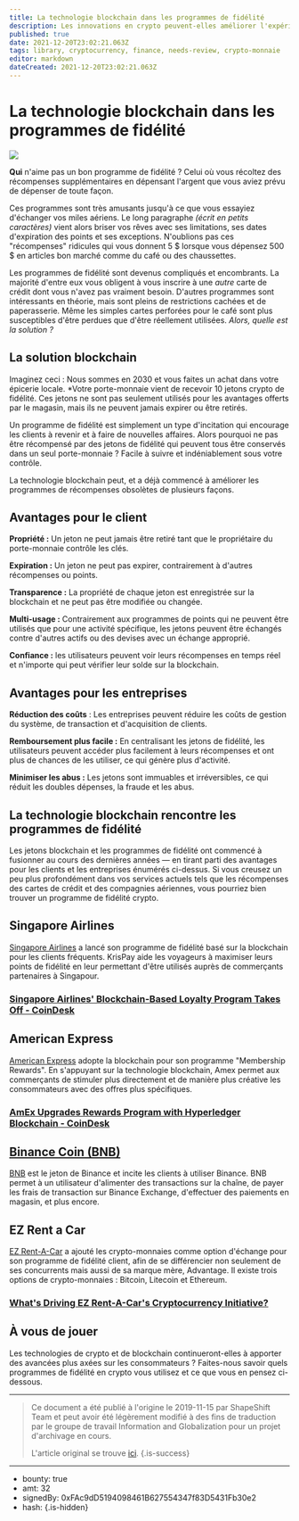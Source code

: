```yaml
---
title: La technologie blockchain dans les programmes de fidélité
description: Les innovations en crypto peuvent-elles améliorer l'expérience client ?
published: true
date: 2021-12-20T23:02:21.063Z
tags: library, cryptocurrency, finance, needs-review, crypto-monnaie
editor: markdown
dateCreated: 2021-12-20T23:02:21.063Z
---
```


# La technologie blockchain dans les programmes de fidélité

![](https://assets.website-files.com/5e9a09610b7dce71f87f7f17/5e9f02ffc0165279a81e45b0_1_7qpjrh2olFqaWJdg60F3yw.png)

**Qui** n'aime pas un bon programme de fidélité ? Celui où vous récoltez des récompenses supplémentaires en dépensant l'argent que vous aviez prévu de dépenser de toute façon.

Ces programmes sont très amusants jusqu'à ce que vous essayiez d'échanger vos miles aériens. Le long paragraphe *(écrit en petits caractères)* vient alors briser vos rêves avec ses limitations, ses dates d'expiration des points et ses exceptions. N'oublions pas ces "récompenses" ridicules qui vous donnent 5 $ lorsque vous dépensez 500 $ en articles bon marché comme du café ou des chaussettes.

Les programmes de fidélité sont devenus compliqués et encombrants. La majorité d'entre eux vous obligent à vous inscrire à une *autre* carte de crédit dont vous n'avez pas vraiment besoin. D'autres programmes sont intéressants en théorie, mais sont pleins de restrictions cachées et de paperasserie. Même les simples cartes perforées pour le café sont plus susceptibles d'être perdues que d'être réellement utilisées. *Alors, quelle est la solution ?*<br/>

## La solution blockchain

Imaginez ceci : Nous sommes en 2030 et vous faites un achat dans votre épicerie locale. *Votre porte-monnaie vient de recevoir 10 jetons crypto de fidélité. Ces jetons ne sont pas seulement utilisés pour les avantages offerts par le magasin, mais ils ne peuvent jamais expirer ou être retirés.

Un programme de fidélité est simplement un type d'incitation qui encourage les clients à revenir et à faire de nouvelles affaires. Alors pourquoi ne pas être récompensé par des jetons de fidélité qui peuvent tous être conservés dans un seul porte-monnaie ? Facile à suivre et indéniablement sous votre contrôle.

La technologie blockchain peut, et a déjà commencé à améliorer les programmes de récompenses obsolètes de plusieurs façons.<br/> 

## Avantages pour le client

**Propriété :** Un jeton ne peut jamais être retiré tant que le propriétaire du porte-monnaie contrôle les clés.

**Expiration :** Un jeton ne peut pas expirer, contrairement à d'autres récompenses ou points.

**Transparence :** La propriété de chaque jeton est enregistrée sur la blockchain et ne peut pas être modifiée ou changée.

**Multi-usage :** Contrairement aux programmes de points qui ne peuvent être utilisés que pour une activité spécifique, les jetons peuvent être échangés contre d'autres actifs ou des devises avec un échange approprié.

**Confiance :** les utilisateurs peuvent voir leurs récompenses en temps réel et n'importe qui peut vérifier leur solde sur la blockchain.<br/>

## Avantages pour les entreprises

**Réduction des coûts** : Les entreprises peuvent réduire les coûts de gestion du système, de transaction et d'acquisition de clients.

**Remboursement plus facile :** En centralisant les jetons de fidélité, les utilisateurs peuvent accéder plus facilement à leurs récompenses et ont plus de chances de les utiliser, ce qui génère plus d'activité.

**Minimiser les abus :** Les jetons sont immuables et irréversibles, ce qui réduit les doubles dépenses, la fraude et les abus.<br/> 

## La technologie blockchain rencontre les programmes de fidélité

Les jetons blockchain et les programmes de fidélité ont commencé à fusionner au cours des dernières années — en tirant parti des avantages pour les clients et les entreprises énumérés ci-dessus. Si vous creusez un peu plus profondément dans vos services actuels tels que les récompenses des cartes de crédit et des compagnies aériennes, vous pourriez bien trouver un programme de fidélité crypto.

## Singapore Airlines

[Singapore Airlines](https://www.singaporeair.com/en_UK/us/home#/book/bookflight) a lancé son programme de fidélité basé sur la blockchain pour les clients fréquents. KrisPay aide les voyageurs à maximiser leurs points de fidélité en leur permettant d'être utilisés auprès de commerçants partenaires à Singapour. 

### [Singapore Airlines' Blockchain-Based Loyalty Program Takes Off - CoinDesk](https://www.coindesk.com/singapore-airlines-blockchain-based-loyalty-program-takes-off)

## American Express

[American Express](https://www.americanexpress.com/) adopte la blockchain pour son programme "Membership Rewards". En s'appuyant sur la technologie blockchain, Amex permet aux commerçants de stimuler plus directement et de manière plus créative les consommateurs avec des offres plus spécifiques.

### [AmEx Upgrades Rewards Program with Hyperledger Blockchain - CoinDesk<br/> ](https://www.coindesk.com/american-express-upgrades-rewards-program-hyperledger-blockchain)

## [Binance Coin (BNB)](http://www.binance.com)

[BNB](https://www.binance.com/en/use-bnb) est le jeton de Binance et incite les clients à utiliser Binance. BNB permet à un utilisateur d'alimenter des transactions sur la chaîne, de payer les frais de transaction sur Binance Exchange, d'effectuer des paiements en magasin, et plus encore.<br/> 

## EZ Rent a Car

[EZ Rent-A-Car](https://www.e-zrentacar.com/) a ajouté les crypto-monnaies comme option d'échange pour son programme de fidélité client, afin de se différencier non seulement de ses concurrents mais aussi de sa marque mère, Advantage. Il existe trois options de crypto-monnaies : Bitcoin, Litecoin et Ethereum.

### [What's Driving EZ Rent-A-Car's Cryptocurrency Initiative?](https://www.autorentalnews.com/303645/whats-driving-ez-rent-a-cars-cryptocurrency-initiative)

## À vous de jouer

Les technologies de crypto et de blockchain continueront-elles à apporter des avancées plus axées sur les consommateurs ? Faites-nous savoir quels programmes de fidélité en crypto vous utilisez et ce que vous en pensez ci-dessous.

---

> Ce document a été publié à l'origine le 2019-11-15 par ShapeShift Team et peut avoir été légèrement modifié à des fins de traduction par le groupe de travail Information and Globalization pour un projet d'archivage en cours.
>
> L'article original se trouve [ici](https://shapeshift.com/library/blockchain-tech-in-loyalty-programs).
{.is-success}

---

- bounty: true
- amt: 32
- signedBy: 0xFAc9dD5194098461B627554347f83D5431Fb30e2
- hash: 
{.is-hidden}